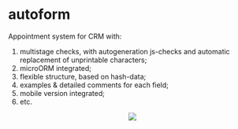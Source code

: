 # autoform
Appointment system for CRM with:
1. multistage checks, with autogeneration js-checks and automatic replacement of unprintable characters;
2. microORM integrated;
3. flexible structure, based on hash-data;
4. examples & detailed comments for each field;
5. mobile version integrated;
6. etc.

<p align="center">
<img src="https://s8.hostingkartinok.com/uploads/images/2017/11/caeae3bc4e1937ca4c7596107eef5725.png">
</p>
